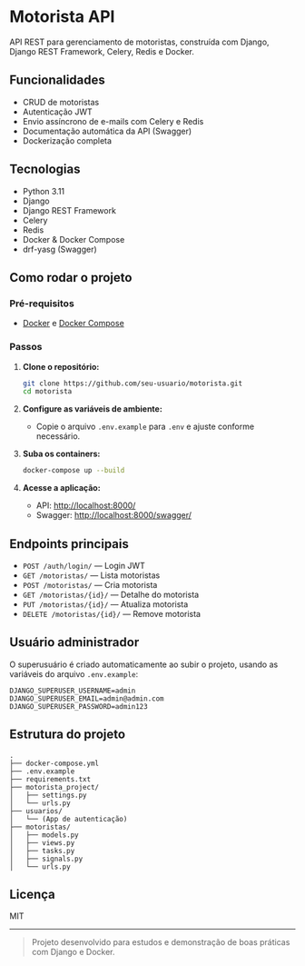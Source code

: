 # Motorista API

API REST para gerenciamento de motoristas, construída com Django, Django REST Framework, Celery, Redis e Docker.

## Funcionalidades

- CRUD de motoristas
- Autenticação JWT
- Envio assíncrono de e-mails com Celery e Redis
- Documentação automática da API (Swagger)
- Dockerização completa

## Tecnologias

- Python 3.11
- Django
- Django REST Framework
- Celery
- Redis
- Docker & Docker Compose
- drf-yasg (Swagger)

## Como rodar o projeto

### Pré-requisitos

- [Docker](https://www.docker.com/) e [Docker Compose](https://docs.docker.com/compose/)

### Passos

1. **Clone o repositório:**
   ```sh
   git clone https://github.com/seu-usuario/motorista.git
   cd motorista
   ```

2. **Configure as variáveis de ambiente:**
   - Copie o arquivo `.env.example` para `.env` e ajuste conforme necessário.

3. **Suba os containers:**
   ```sh
   docker-compose up --build
   ```

4. **Acesse a aplicação:**
   - API: [http://localhost:8000/](http://localhost:8000/)
   - Swagger: [http://localhost:8000/swagger/](http://localhost:8000/swagger/)

## Endpoints principais

- `POST /auth/login/` — Login JWT
- `GET /motoristas/` — Lista motoristas
- `POST /motoristas/` — Cria motorista
- `GET /motoristas/{id}/` — Detalhe do motorista
- `PUT /motoristas/{id}/` — Atualiza motorista
- `DELETE /motoristas/{id}/` — Remove motorista

## Usuário administrador

O superusuário é criado automaticamente ao subir o projeto, usando as variáveis do arquivo `.env.example`:

```
DJANGO_SUPERUSER_USERNAME=admin
DJANGO_SUPERUSER_EMAIL=admin@admin.com
DJANGO_SUPERUSER_PASSWORD=admin123
```

## Estrutura do projeto

```
.
├── docker-compose.yml
├── .env.example
├── requirements.txt
├── motorista_project/
│   ├── settings.py
│   └── urls.py
├── usuarios/
│   └── (App de autenticação)
├── motoristas/
│   ├── models.py
│   ├── views.py
│   ├── tasks.py
│   ├── signals.py
│   └── urls.py
```

## Licença

MIT

---

> Projeto desenvolvido para estudos e demonstração de boas práticas com Django e Docker.